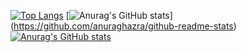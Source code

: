 [![Top Langs](https://github-readme-stats.vercel.app/api/top-langs/?username=YoshitakaNaraoka&layout=compact&theme=onedark
)](https://github.com/anuraghazra/github-readme-stats)
[![Anurag's GitHub stats](https://github-readme-stats.vercel.app/api?username=YoshitakaNaraoka&theme=onedark)]
(https://github.com/anuraghazra/github-readme-stats)
[![Anurag's GitHub stats](https://github-readme-stats.vercel.app/api?username=YoshitakaNaraoka&theme=onedark)](https://github.com/anuraghazra/github-readme-stats)
